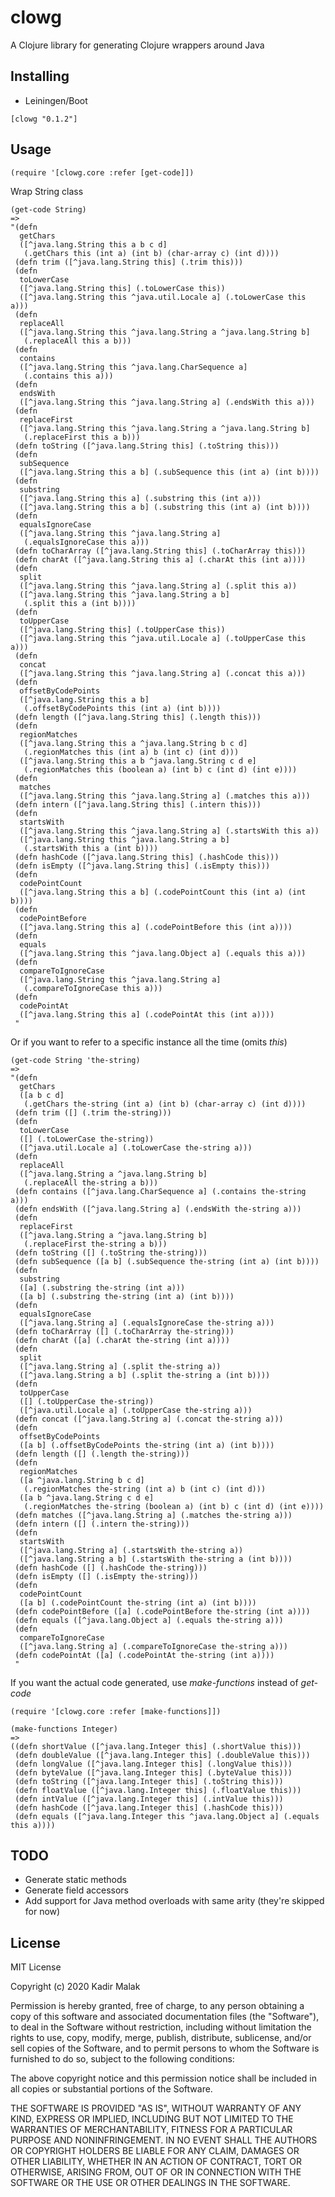 # clowg

A Clojure library for generating Clojure wrappers around Java

## Installing

- Leiningen/Boot

```
[clowg "0.1.2"]
```

## Usage

```
(require '[clowg.core :refer [get-code]])
```

Wrap String class

```
(get-code String)
=>
"(defn
  getChars
  ([^java.lang.String this a b c d]
   (.getChars this (int a) (int b) (char-array c) (int d))))
 (defn trim ([^java.lang.String this] (.trim this)))
 (defn
  toLowerCase
  ([^java.lang.String this] (.toLowerCase this))
  ([^java.lang.String this ^java.util.Locale a] (.toLowerCase this a)))
 (defn
  replaceAll
  ([^java.lang.String this ^java.lang.String a ^java.lang.String b]
   (.replaceAll this a b)))
 (defn
  contains
  ([^java.lang.String this ^java.lang.CharSequence a]
   (.contains this a)))
 (defn
  endsWith
  ([^java.lang.String this ^java.lang.String a] (.endsWith this a)))
 (defn
  replaceFirst
  ([^java.lang.String this ^java.lang.String a ^java.lang.String b]
   (.replaceFirst this a b)))
 (defn toString ([^java.lang.String this] (.toString this)))
 (defn
  subSequence
  ([^java.lang.String this a b] (.subSequence this (int a) (int b))))
 (defn
  substring
  ([^java.lang.String this a] (.substring this (int a)))
  ([^java.lang.String this a b] (.substring this (int a) (int b))))
 (defn
  equalsIgnoreCase
  ([^java.lang.String this ^java.lang.String a]
   (.equalsIgnoreCase this a)))
 (defn toCharArray ([^java.lang.String this] (.toCharArray this)))
 (defn charAt ([^java.lang.String this a] (.charAt this (int a))))
 (defn
  split
  ([^java.lang.String this ^java.lang.String a] (.split this a))
  ([^java.lang.String this ^java.lang.String a b]
   (.split this a (int b))))
 (defn
  toUpperCase
  ([^java.lang.String this] (.toUpperCase this))
  ([^java.lang.String this ^java.util.Locale a] (.toUpperCase this a)))
 (defn
  concat
  ([^java.lang.String this ^java.lang.String a] (.concat this a)))
 (defn
  offsetByCodePoints
  ([^java.lang.String this a b]
   (.offsetByCodePoints this (int a) (int b))))
 (defn length ([^java.lang.String this] (.length this)))
 (defn
  regionMatches
  ([^java.lang.String this a ^java.lang.String b c d]
   (.regionMatches this (int a) b (int c) (int d)))
  ([^java.lang.String this a b ^java.lang.String c d e]
   (.regionMatches this (boolean a) (int b) c (int d) (int e))))
 (defn
  matches
  ([^java.lang.String this ^java.lang.String a] (.matches this a)))
 (defn intern ([^java.lang.String this] (.intern this)))
 (defn
  startsWith
  ([^java.lang.String this ^java.lang.String a] (.startsWith this a))
  ([^java.lang.String this ^java.lang.String a b]
   (.startsWith this a (int b))))
 (defn hashCode ([^java.lang.String this] (.hashCode this)))
 (defn isEmpty ([^java.lang.String this] (.isEmpty this)))
 (defn
  codePointCount
  ([^java.lang.String this a b] (.codePointCount this (int a) (int b))))
 (defn
  codePointBefore
  ([^java.lang.String this a] (.codePointBefore this (int a))))
 (defn
  equals
  ([^java.lang.String this ^java.lang.Object a] (.equals this a)))
 (defn
  compareToIgnoreCase
  ([^java.lang.String this ^java.lang.String a]
   (.compareToIgnoreCase this a)))
 (defn
  codePointAt
  ([^java.lang.String this a] (.codePointAt this (int a))))
 "
```

Or if you want to refer to a specific instance all the time (omits *this*)

```
(get-code String 'the-string)
=>
"(defn
  getChars
  ([a b c d]
   (.getChars the-string (int a) (int b) (char-array c) (int d))))
 (defn trim ([] (.trim the-string)))
 (defn
  toLowerCase
  ([] (.toLowerCase the-string))
  ([^java.util.Locale a] (.toLowerCase the-string a)))
 (defn
  replaceAll
  ([^java.lang.String a ^java.lang.String b]
   (.replaceAll the-string a b)))
 (defn contains ([^java.lang.CharSequence a] (.contains the-string a)))
 (defn endsWith ([^java.lang.String a] (.endsWith the-string a)))
 (defn
  replaceFirst
  ([^java.lang.String a ^java.lang.String b]
   (.replaceFirst the-string a b)))
 (defn toString ([] (.toString the-string)))
 (defn subSequence ([a b] (.subSequence the-string (int a) (int b))))
 (defn
  substring
  ([a] (.substring the-string (int a)))
  ([a b] (.substring the-string (int a) (int b))))
 (defn
  equalsIgnoreCase
  ([^java.lang.String a] (.equalsIgnoreCase the-string a)))
 (defn toCharArray ([] (.toCharArray the-string)))
 (defn charAt ([a] (.charAt the-string (int a))))
 (defn
  split
  ([^java.lang.String a] (.split the-string a))
  ([^java.lang.String a b] (.split the-string a (int b))))
 (defn
  toUpperCase
  ([] (.toUpperCase the-string))
  ([^java.util.Locale a] (.toUpperCase the-string a)))
 (defn concat ([^java.lang.String a] (.concat the-string a)))
 (defn
  offsetByCodePoints
  ([a b] (.offsetByCodePoints the-string (int a) (int b))))
 (defn length ([] (.length the-string)))
 (defn
  regionMatches
  ([a ^java.lang.String b c d]
   (.regionMatches the-string (int a) b (int c) (int d)))
  ([a b ^java.lang.String c d e]
   (.regionMatches the-string (boolean a) (int b) c (int d) (int e))))
 (defn matches ([^java.lang.String a] (.matches the-string a)))
 (defn intern ([] (.intern the-string)))
 (defn
  startsWith
  ([^java.lang.String a] (.startsWith the-string a))
  ([^java.lang.String a b] (.startsWith the-string a (int b))))
 (defn hashCode ([] (.hashCode the-string)))
 (defn isEmpty ([] (.isEmpty the-string)))
 (defn
  codePointCount
  ([a b] (.codePointCount the-string (int a) (int b))))
 (defn codePointBefore ([a] (.codePointBefore the-string (int a))))
 (defn equals ([^java.lang.Object a] (.equals the-string a)))
 (defn
  compareToIgnoreCase
  ([^java.lang.String a] (.compareToIgnoreCase the-string a)))
 (defn codePointAt ([a] (.codePointAt the-string (int a))))
 "
```

If you want the actual code generated, use *make-functions* instead of *get-code*

```
(require '[clowg.core :refer [make-functions]])

(make-functions Integer)
=>
((defn shortValue ([^java.lang.Integer this] (.shortValue this)))
 (defn doubleValue ([^java.lang.Integer this] (.doubleValue this)))
 (defn longValue ([^java.lang.Integer this] (.longValue this)))
 (defn byteValue ([^java.lang.Integer this] (.byteValue this)))
 (defn toString ([^java.lang.Integer this] (.toString this)))
 (defn floatValue ([^java.lang.Integer this] (.floatValue this)))
 (defn intValue ([^java.lang.Integer this] (.intValue this)))
 (defn hashCode ([^java.lang.Integer this] (.hashCode this)))
 (defn equals ([^java.lang.Integer this ^java.lang.Object a] (.equals this a))))

```

## TODO

- Generate static methods
- Generate field accessors
- Add support for Java method overloads with same arity (they're skipped for now)

## License

MIT License

Copyright (c) 2020 Kadir Malak

Permission is hereby granted, free of charge, to any person obtaining a copy
of this software and associated documentation files (the "Software"), to deal
in the Software without restriction, including without limitation the rights
to use, copy, modify, merge, publish, distribute, sublicense, and/or sell
copies of the Software, and to permit persons to whom the Software is
furnished to do so, subject to the following conditions:

The above copyright notice and this permission notice shall be included in all
copies or substantial portions of the Software.

THE SOFTWARE IS PROVIDED "AS IS", WITHOUT WARRANTY OF ANY KIND, EXPRESS OR
IMPLIED, INCLUDING BUT NOT LIMITED TO THE WARRANTIES OF MERCHANTABILITY,
FITNESS FOR A PARTICULAR PURPOSE AND NONINFRINGEMENT. IN NO EVENT SHALL THE
AUTHORS OR COPYRIGHT HOLDERS BE LIABLE FOR ANY CLAIM, DAMAGES OR OTHER
LIABILITY, WHETHER IN AN ACTION OF CONTRACT, TORT OR OTHERWISE, ARISING FROM,
OUT OF OR IN CONNECTION WITH THE SOFTWARE OR THE USE OR OTHER DEALINGS IN THE
SOFTWARE.
